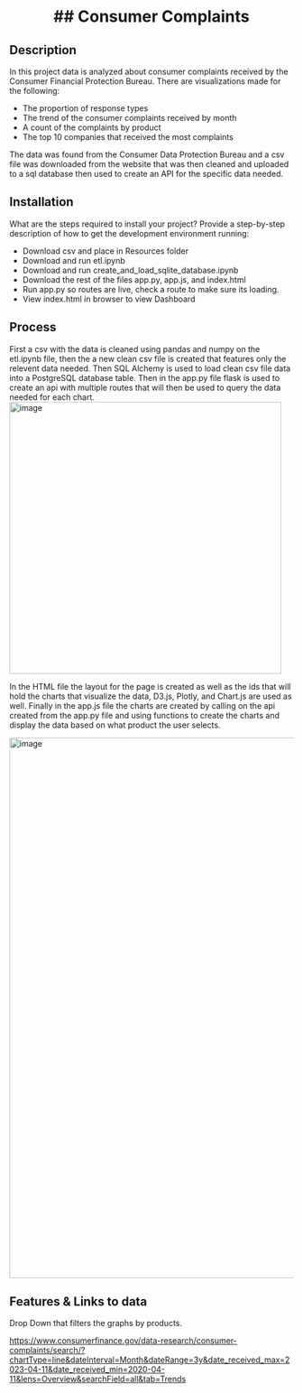 <h1 align="center"> ## Consumer Complaints </h1>

## Description

In this project data is analyzed about consumer complaints received by the Consumer Financial Protection Bureau. There are visualizations made for the  following:

- The proportion of response types
- The  trend of the consumer complaints received by month
- A count of the complaints by product
- The top 10 companies that received the most complaints

The data was found from the Consumer Data Protection Bureau and a csv file was downloaded from the website that was then cleaned and uploaded to a sql database then used to create an API for the specific data needed.


## Installation

What are the steps required to install your project? Provide a step-by-step description of how to get the development environment running:
   - Download csv and place in Resources folder
   - Download and run etl.ipynb
   - Download and run create_and_load_sqlite_database.ipynb
   - Download the rest of the files app.py, app.js, and index.html
   - Run app.py so routes are live, check a route to make sure its loading.
   - View index.html in browser to view Dashboard

## Process
   First a csv with the data is cleaned using pandas and numpy on the etl.ipynb file, then the a new clean csv file is created that features only the relevent data needed. Then SQL Alchemy is used to load clean csv file data into a PostgreSQL database table.  Then in the app.py file flask is used to create an api with multiple routes that will then be used to query the data needed for each chart.
   <img width="482" alt="image" src="https://user-images.githubusercontent.com/118862894/233406114-d5fe8cab-cd1f-462d-b074-724254426038.png">
   
   
In the HTML file the layout for the page is created as well as the ids that will hold the charts that visualize the data, D3.js, Plotly, and Chart.js are used as well. Finally in the app.js file the charts are created by calling on the api created from the app.py file and using functions to create the charts and display the data based on what product the user selects.

<img width="958" alt="image" src="https://user-images.githubusercontent.com/118862894/233416495-ea8058af-ed0c-486c-abbd-f22fb2114a68.png">


## Features & Links to data

Drop Down that filters the graphs by products.

https://www.consumerfinance.gov/data-research/consumer-complaints/search/?chartType=line&dateInterval=Month&dateRange=3y&date_received_max=2023-04-11&date_received_min=2020-04-11&lens=Overview&searchField=all&tab=Trends


